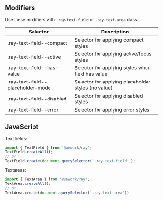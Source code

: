 ## Modifiers

Use these modifiers with `.ray-text-field` or `.ray-text-area` class.

| Selector                          | Description                                         |
| --------------------------------- | --------------------------------------------------- |
| .ray-text-field--compact          | Selector for applying compact styles                |
| .ray-text-field--active           | Selector for applying active/focus styles           |
| .ray-text-field--has-value        | Selector for applying styles when field has value   |
| .ray-text-field--placeholder-mode | Selector for applying placeholder styles (no value) |
| .ray-text-field--disabled         | Selector for applying disabled styles               |
| .ray-text-field--error            | Selector for applying error styles                  |

## JavaScript

Text fields:

```javascript
import { TextField } from '@wework/ray';
TextField.createAll();
// or
TextField.create(document.querySelector('.ray-text-field'));
```

Textareas:

```javascript
import { TextArea } from '@wework/ray';
TextArea.createAll();
// or
TextArea.create(document.querySelector('.ray-text-area'));
```
